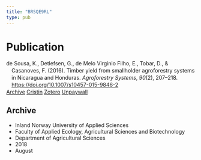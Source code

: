 ```yaml
---
title: "BRSQE9RL"
type: pub
---
```

<h1>Publication</h1>
<article id="csl-bib-container-BRSQE9RL" class="csl-bib-container">
  <div class="csl-bib-body" style="line-height: 1.35; padding-left: 1em; text-indent:-1em;">
  <div class="csl-entry">de Sousa, K., Detlefsen, G., de Melo Virginio Filho, E., Tobar, D., &amp; Casanoves, F. (2016). Timber yield from smallholder agroforestry systems in Nicaragua and Honduras. <i>Agroforestry Systems</i>, <i>90</i>(2), 207&#x2013;218. <a href="https://doi.org/10.1007/s10457-015-9846-2">https://doi.org/10.1007/s10457-015-9846-2</a></div>
</div>
  <div class="csl-bib-buttons">
    <a href="#taxonomy-article-BRSQE9RL" class="csl-bib-button">Archive</a>
    <a href="https://app.cristin.no/results/show.jsf?id=1603669" alt="Cristin URL" class="csl-bib-button">Cristin</a>
    <a href="http://zotero.org/groups/5402882/items/BRSQE9RL" alt="Zotero URL" class="csl-bib-button">Zotero</a>
    <a href="https://doi.org/10.1007/s10457-015-9846-2" class="csl-bib-button">Unpaywall</a>
  </div>
  <div id="csl-bib-meta-container-BRSQE9RL"></div>
</article>
<div id="csl-bib-meta-BRSQE9RL" class="csl-bib-meta">
  <article id="taxonomy-article-BRSQE9RL" class="taxonomy-article">
    <h1>Archive</h1>
    <ul>
      <li>Inland Norway University of Applied Sciences</li>
      <li>Faculty of Applied Ecology, Agricultural Sciences and Biotechnology</li>
      <li>Department of Agricultural Sciences</li>
      <li>2018</li>
      <li>August</li>
    </ul>
  </article>
</div>
